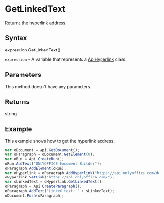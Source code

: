 # GetLinkedText

Returns the hyperlink address.

## Syntax

expression.GetLinkedText();

`expression` - A variable that represents a [ApiHyperlink](../ApiHyperlink.md) class.

## Parameters

This method doesn't have any parameters.

## Returns

string

## Example

This example shows how to get the hyperlink address.

```javascript
var oDocument = Api.GetDocument();
var oParagraph = oDocument.GetElement(0);
var oRun = Api.CreateRun();
oRun.AddText("ONLYOFFICE Document Builder");
oParagraph.AddElement(oRun);
var oHyperlink = oParagraph.AddHyperlink("https://api.onlyoffice.com/docbuilder/basic");
oHyperlink.SetLink("https://api.onlyoffice.com/");
var sLinkedText = oHyperlink.GetLinkedText();
oParagraph = Api.CreateParagraph();
oParagraph.AddText("Linked text: " + sLinkedText);
oDocument.Push(oParagraph);
```
